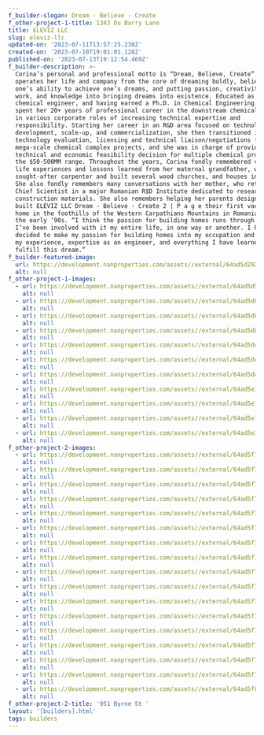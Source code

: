 ```yaml
---
f_builder-slogan: Dream - Believe - Create
f_other-project-1-title: 1343 Du Barry Lane
title: ELEVIZ LLC
slug: eleviz-llc
updated-on: '2023-07-11T13:57:25.238Z'
created-on: '2023-07-10T19:01:01.128Z'
published-on: '2023-07-13T19:12:54.469Z'
f_builder-description: >-
  Corina’s personal and professional motto is “Dream, Believe, Create”. She
  operates her life and company from the core of dreaming boldly, believing in
  one’s ability to achieve one’s dreams, and putting passion, creativity, hard
  work, and knowledge into bringing dreams into existence. Educated as a
  chemical engineer, and having earned a Ph.D. in Chemical Engineering, Corina
  spent her 20+ years of professional career in the downstream chemical industry
  in various corporate roles of increasing technical expertise and
  responsibility. Starting her career in an R&D area focused on technology
  development, scale-up, and commercialization, she then transitioned into
  technology evaluation, licensing and technical liaison/negotiations for
  mega-scale chemical complex projects, and she was in charge of providing the
  technical and economic feasibility decision for multiple chemical processes in
  the $50-500MM range. Throughout the years, Corina fondly remembered various
  life experiences and lessons learned from her maternal grandfather, who was a
  sought-after carpenter and built several wood churches, and houses in Romania.
  She also fondly remembers many conversations with her mother, who retired as a
  Chief Scientist in a major Romanian R$D Institute dedicated to researching new
  construction materials. She also remembers helping her parents design and
  built ELEVIZ LLC Dream - Believe - Create 2 | P a g e their first vacation
  home in the foothills of the Western Carpathians Mountains in Romania, back in
  the early ‘90s. “I think the passion for building homes runs through my veins,
  I’ve been involved with it my entire life, in one way or another. I have now
  decided to make my passion for building homes into my occupation and utilize
  my experience, expertise as an engineer, and everything I have learned to
  fulfill this dream.” 
f_builder-featured-image:
  url: https://development.nanproperties.com/assets//external/64ad5d29251e637b3f3afece_featured20image.jpeg
  alt: null
f_other-project-1-images:
  - url: https://development.nanproperties.com/assets//external/64ad5d57b5f31b531b3d416a_134320duberry.jpeg
    alt: null
  - url: https://development.nanproperties.com/assets//external/64ad5d8dbf92be38d7714305_img-21.jpeg
    alt: null
  - url: https://development.nanproperties.com/assets//external/64ad5d8d23f65009ccf38ae0_dube.jpeg
    alt: null
  - url: https://development.nanproperties.com/assets//external/64ad5d8de750561321cd2589_dub.jpeg
    alt: null
  - url: https://development.nanproperties.com/assets//external/64ad5dcae750561321cd50fa_kilhdbfc.jpeg
    alt: null
  - url: https://development.nanproperties.com/assets//external/64ad5dcae750561321cd510c_office.jpeg
    alt: null
  - url: https://development.nanproperties.com/assets//external/64ad5dcae750561321cd50eb_lr.jpeg
    alt: null
  - url: https://development.nanproperties.com/assets//external/64ad5e196d27119ca2610282_vlanvjf.jpeg
    alt: null
  - url: https://development.nanproperties.com/assets//external/64ad5e194fde4468bbf3f9c2_duinfrdv.jpeg
    alt: null
  - url: https://development.nanproperties.com/assets//external/64ad5e19db501ad5dac4a75d_duberyy.jpeg
    alt: null
  - url: https://development.nanproperties.com/assets//external/64ad5e1aff49a85bfb35c8e3_duberyyy.jpeg
    alt: null
f_other-project-2-images:
  - url: https://development.nanproperties.com/assets//external/64ad5f7ebe1df5d46ba94d9d_by17.jpeg
    alt: null
  - url: https://development.nanproperties.com/assets//external/64ad5f7f85c622c63b1faf92_bye14.jpeg
    alt: null
  - url: https://development.nanproperties.com/assets//external/64ad5f7ed74561e789f19dfa_by13.jpeg
    alt: null
  - url: https://development.nanproperties.com/assets//external/64ad5f7ebe1df5d46ba94d8e_byn12.jpeg
    alt: null
  - url: https://development.nanproperties.com/assets//external/64ad5f7ee77dee008f97544b_by12.jpeg
    alt: null
  - url: https://development.nanproperties.com/assets//external/64ad5f7e7ca57b49e26a0672_by11.jpeg
    alt: null
  - url: https://development.nanproperties.com/assets//external/64ad5f7ec2f2b17282e28468_nyrne10.jpeg
    alt: null
  - url: https://development.nanproperties.com/assets//external/64ad5f7ec2f2b17282e28448_byn9.jpeg
    alt: null
  - url: https://development.nanproperties.com/assets//external/64ad5f7ef078ec94d6556f9c_bun8.jpeg
    alt: null
  - url: https://development.nanproperties.com/assets//external/64ad5f7ee77dee008f97543c_byrn7.jpeg
    alt: null
  - url: https://development.nanproperties.com/assets//external/64ad5f7e585923fae3a8d903_byen6.jpeg
    alt: null
  - url: https://development.nanproperties.com/assets//external/64ad5f7ed74561e789f19e1f_byrne5.jpeg
    alt: null
  - url: https://development.nanproperties.com/assets//external/64ad5f7e585923fae3a8d8e1_byrne204.jpeg
    alt: null
  - url: https://development.nanproperties.com/assets//external/64ad5f7e0881a860ba06088b_byrne203.jpeg
    alt: null
  - url: https://development.nanproperties.com/assets//external/64ad5f7ee77dee008f97545a_byrne202.jpeg
    alt: null
  - url: https://development.nanproperties.com/assets//external/64ad5f7e585923fae3a8d8c1_byrne201.jpeg
    alt: null
  - url: https://development.nanproperties.com/assets//external/64ad5f84ff08de38f942a9bc_byrne.jpeg
    alt: null
f_other-project-2-title: '951 Byrne St '
layout: '[builders].html'
tags: builders
---
```



